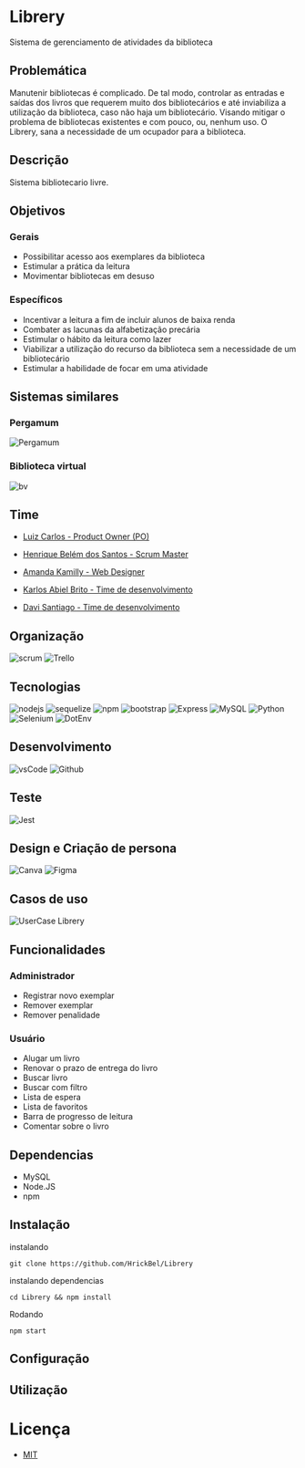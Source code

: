 # Librery

Sistema de gerenciamento de atividades da biblioteca

## Problemática
Manutenir bibliotecas é complicado. De tal modo, controlar as entradas e saídas dos livros que requerem muito dos bibliotecários e até inviabiliza a utilização da biblioteca, caso não haja um bibliotecário. Visando mitigar o problema de bibliotecas existentes e com pouco, ou, nenhum uso. O Librery, sana a necessidade de um ocupador para a biblioteca.

## Descrição

Sistema bibliotecario livre.

## Objetivos

### Gerais
- Possibilitar acesso aos exemplares da biblioteca
- Estimular a prática da leitura
- Movimentar bibliotecas em desuso

### Específicos
- Incentivar a leitura a fim de incluir alunos de baixa renda
- Combater as lacunas da alfabetização precária
- Estimular o hábito da leitura como lazer
- Viabilizar a utilização do recurso da biblioteca sem a necessidade de um bibliotecário
- Estimular a habilidade de focar em uma atividade

## Sistemas similares
<h3>Pergamum</h3>

![Pergamum](https://mapeamentocultural.ufba.br/sites/mapeamentocultural.ufba.br/files/styles/escala_720x720_/public/imagem_01_0.jpg?itok=2y2X_2Sj)

<h3>Biblioteca virtual</h3>

![bv](https://www.uema.br/wp-content/uploads/2020/04/11.jpg)

## Time

- [Luiz Carlos - Product Owner (PO)](https://github.com/Dark-Llght)

- [Henrique Belém dos Santos - Scrum Master](https://github.com/HrickBel/)

- [Amanda Kamilly - Web Designer](https://github.com/Kamilly132)

- [Karlos Abiel Brito - Time de desenvolvimento](https://github.com/WorstCoding)

- [Davi Santiago - Time de desenvolvimento](https://github.com/davisantiago32134)

## Organização

![scrum](https://img.shields.io/badge/Scrum%20Alliance-009FDA.svg?style=for-the-badge&logo=Scrum-Alliance&logoColor=white)
![Trello](https://img.shields.io/badge/Trello-0052CC.svg?style=for-the-badge&logo=Trello&logoColor=white)

## Tecnologias
![nodejs](https://img.shields.io/badge/Node.js-339933.svg?style=for-the-badge&logo=nodedotjs&logoColor=white)
![sequelize](https://img.shields.io/badge/Sequelize-52B0E7.svg?style=for-the-badge&logo=Sequelize&logoColor=white)
![npm](https://img.shields.io/badge/npm-CB3837.svg?style=for-the-badge&logo=npm&logoColor=white)
![bootstrap](https://img.shields.io/badge/Bootstrap-7952B3.svg?style=for-the-badge&logo=Bootstrap&logoColor=white)
![Express](https://img.shields.io/badge/Express-000000.svg?style=for-the-badge&logo=Express&logoColor=white)
![MySQL](https://img.shields.io/badge/MySQL-4479A1.svg?style=for-the-badge&logo=MySQL&logoColor=white)
![Python](https://img.shields.io/badge/Python-3776AB.svg?style=for-the-badge&logo=Python&logoColor=white)
![Selenium](https://img.shields.io/badge/Selenium-43B02A.svg?style=for-the-badge&logo=Selenium&logoColor=white)
![DotEnv](https://img.shields.io/badge/.ENV-ECD53F.svg?style=for-the-badge&logo=dotenv&logoColor=black)


## Desenvolvimento

![vsCode](https://img.shields.io/badge/Visual%20Studio%20Code-007ACC.svg?style=for-the-badge&logo=Visual-Studio-Code&logoColor=white)
![Github](https://img.shields.io/badge/GitHub-181717.svg?style=for-the-badge&logo=GitHub&logoColor=white)

## Teste

![Jest](https://img.shields.io/badge/Jest-C21325.svg?style=for-the-badge&logo=Jest&logoColor=white)

## Design e Criação de persona

![Canva](https://img.shields.io/badge/Canva-00C4CC.svg?style=for-the-badge&logo=Canva&logoColor=white)
![Figma](https://img.shields.io/badge/Figma-F24E1E.svg?style=for-the-badge&logo=Figma&logoColor=white)

## Casos de uso
![UserCase Librery](https://github.com/Librery-Biblioteca/Librery/assets/52498435/8a1608f2-8524-45a0-8eee-a2982c17e173)

## Funcionalidades

### Administrador

- Registrar novo exemplar
- Remover exemplar
- Remover penalidade
### Usuário

- Alugar um livro
- Renovar o prazo de entrega do livro
- Buscar livro
- Buscar com filtro
- Lista de espera
- Lista de favoritos
- Barra de progresso de leitura
- Comentar sobre o livro  

## Dependencias

- MySQL
- Node.JS
- npm

## Instalação
instalando
```
git clone https://github.com/HrickBel/Librery
```
instalando dependencias
```
cd Librery && npm install
```
Rodando
```
npm start
```

## Configuração

## Utilização

# Licença
- [MIT](https://img.shields.io/badge/npm-CB3837.svg?style=for-the-badge&logo=npm&logoColor=white)
